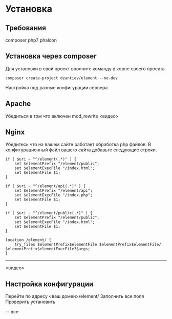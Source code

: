 # Установка

## Требования
composer php7 phalcon

## Установка через composer
Для установки в свой проект вполните команду в корне своего проекта
```
composer create-project dzantiev/element --no-dev
```
Настройка под разные конфигурации сервера

## Apache
Убедиться в том что включен mod_rewrite
<видео>

## Nginx
Убедитесь что на вашем сайте работает обработка php файлов.
В конфигурационный файл вашего сайта добавьте следующие строки.

```
if ( $uri ~ "^/element(.*)" ) {
	set $elementPrefix "/element/public";
	set $elementExecFile "/index.html";
	set $elementFile $1;
}

if ( $uri ~ "^/element/api(.*)" ) {
	set $elementPrefix "/element/api";
	set $elementExecFile "/index.php";
	set $elementFile $1;
}

if ( $uri ~ "^/element/public(.*)" ) {
	set $elementPrefix "/element/public";
	set $elementExecFile "/index.html";
	set $elementFile $1;
}

location /element/ {
	try_files $elementPrefix$elementFile $elementPrefix$elementFile/ $elementPrefix$elementExecFile?$args;
}
```
---
<видео>

## Настройка конфигурации
Перейти по адресу <ваш домен>/element/
Заполнить все поля
Проверить установить

-- все